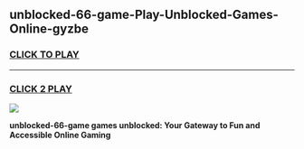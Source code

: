 
## unblocked-66-game-Play-Unblocked-Games-Online-gyzbe
<h3>
<a href="https://premium76.site?title=unblocked-66-game&ref=24A">CLICK TO PLAY</a></h3>
<hr>

<h3>
<a href="https://premium76.site?title=unblocked-66-game&ref=24A">CLICK 2 PLAY</a>
  
</h3>

<a href="https://premium76.site?title=unblocked-66-game&ref=24A"><img src="https://clearcache.store/games.png"></a>


**unblocked-66-game games unblocked: Your Gateway to Fun and Accessible Online Gaming**

